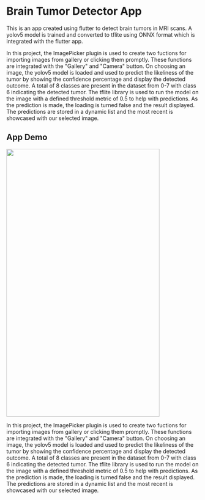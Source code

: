# Brain Tumor Detector App

This is an app created using flutter to detect brain tumors in MRI scans. A yolov5 model is trained and converted to tflite using ONNX format which is integrated with the flutter app. 

In this project, the ImagePicker plugin is used to create two fuctions for importing images from gallery or clicking them promptly. These functions are integrated with the "Gallery" and "Camera" button. On choosing an image, the yolov5 model is loaded and used to predict the likeliness of the tumor by showing the confidence percentage and display the detected outcome. A total of 8 classes are present in the dataset from 0-7 with class 6 indicating the detected tumor. The tflite library is used to run the model on the image with a defined threshold metric of 0.5 to help with predictions. As the prediction is made, the loading is turned false and the result displayed. The predictions are stored in a dynamic list and the most recent is showcased with our selected image.

## App Demo

<img src="https://github.com/sanyakapoor27/brain_tumor_detector/assets/138278818/da31eaf2-5ccd-4048-af32-4c719653c77d.png" width="400" height="700">


In this project, the ImagePicker plugin is used to create two fuctions for importing images from gallery or clicking them promptly. These functions are integrated with the "Gallery" and "Camera" button. On choosing an image, the yolov5 model is loaded and used to predict the likeliness of the tumor by showing the confidence percentage and display the detected outcome. A total of 8 classes are present in the dataset from 0-7 with class 6 indicating the detected tumor. The tflite library is used to run the model on the image with a defined threshold metric of 0.5 to help with predictions. As the prediction is made, the loading is turned false and the result displayed. The predictions are stored in a dynamic list and the most recent is showcased with our selected image.
